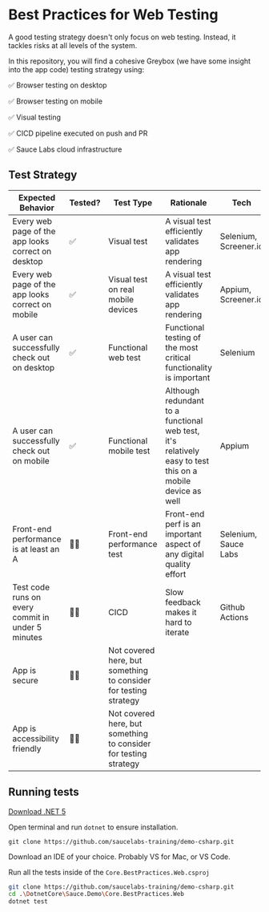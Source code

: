 # Best Practices for Web Testing

A good testing strategy doesn't only focus on web testing. Instead, it tackles risks at all levels of the system.

In this repository, you will find a cohesive Greybox (we have some insight into the app code) testing strategy using:

✅ Browser testing on desktop

✅ Browser testing on mobile

✅ Visual testing

✅ CICD pipeline executed on push and PR

✅ Sauce Labs cloud infrastructure

## Test Strategy

| Expected Behavior  | Tested? | Test Type  | Rationale  | Tech |
|---|---|---|---|---|
| Every web page of the app looks correct on desktop | ✅ | Visual test | A visual test efficiently validates app rendering | Selenium, Screener.io |
| Every web page of the app looks correct on mobile  | ✅ | Visual test on real mobile devices | A visual test efficiently validates app rendering | Appium, Screener.io |
| A user can successfully check out on desktop  | ✅ | Functional web test  | Functional testing of the most critical functionality is important | Selenium |
| A user can successfully check out on mobile  | ✅ | Functional mobile test  | Although redundant to a functional web test, it's relatively easy to test this on a mobile device as well  | Appium |
| Front-end performance is at least an A  | 🙅‍♂️ | Front-end performance test  | Front-end perf is an important aspect of any digital quality effort | Selenium, Sauce Labs |
| Test code runs on every commit in under 5 minutes  | 🙅‍♂️ | CICD  | Slow feedback makes it hard to iterate  | Github Actions |
| App is secure  | 🙅‍♂️ | Not covered here, but something to consider for testing strategy  |   |
| App is accessibility friendly  | 🙅‍♂️ | Not covered here, but something to consider for testing strategy |   |

## Running tests

[Download .NET 5](https://dotnet.microsoft.com/download)

Open terminal and run `dotnet` to ensure installation.

`git clone https://github.com/saucelabs-training/demo-csharp.git`

Download an IDE of your choice. Probably VS for Mac, or VS Code.

Run all the tests inside of the `Core.BestPractices.Web.csproj`
```bash
git clone https://github.com/saucelabs-training/demo-csharp.git
cd .\DotnetCore\Sauce.Demo\Core.BestPractices.Web
dotnet test
```
